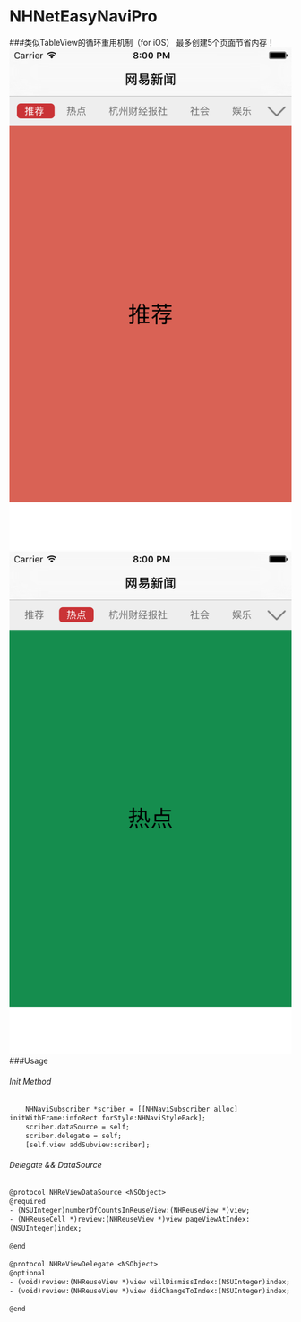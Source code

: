 # NHNetEasyNaviPro
###类似TableView的循环重用机制（for iOS）
最多创建5个页面节省内存！
![image](https://github.com/iFindTA/screenshots/blob/master/ios_navi_0.png)
![image](https://github.com/iFindTA/screenshots/blob/master/iOS_navi_1.png)
###Usage
###### Init Method
```
	NHNaviSubscriber *scriber = [[NHNaviSubscriber alloc] initWithFrame:infoRect forStyle:NHNaviStyleBack];
    scriber.dataSource = self;
    scriber.delegate = self;
    [self.view addSubview:scriber];
```
###### Delegate && DataSource
```
@protocol NHReViewDataSource <NSObject>
@required
- (NSUInteger)numberOfCountsInReuseView:(NHReuseView *)view;
- (NHReuseCell *)review:(NHReuseView *)view pageViewAtIndex:(NSUInteger)index;

@end

@protocol NHReViewDelegate <NSObject>
@optional
- (void)review:(NHReuseView *)view willDismissIndex:(NSUInteger)index;
- (void)review:(NHReuseView *)view didChangeToIndex:(NSUInteger)index;

@end
```